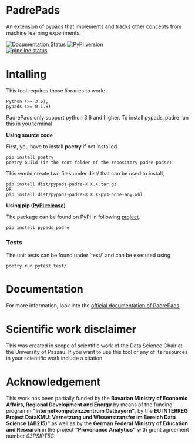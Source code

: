 # PadrePads
An extension of pypads that implements and tracks other concepts from machine learning experiments.   

[![Documentation Status](https://readthedocs.org/projects/pypads-onto/badge/?version=latest)](https://pypads.readthedocs.io/projects/pypads-onto/en/latest/?badge=latest)
[![PyPI version](https://badge.fury.io/py/pypads-padre.svg)](https://badge.fury.io/py/pypads-padre)  
[![pipeline status](https://gitlab.padim.fim.uni-passau.de/RP-17-PaDReP/pypads-client/padre-pads/badges/master/pipeline.svg)](https://gitlab.padim.fim.uni-passau.de/RP-17-PaDReP/pypads-client/padre-pads/-/commits/master)
<!--- ![Build status](https://gitlab.padim.fim.uni-passau.de/RP-17-PaDReP/padre-pads/badges/master/pipeline.svg) --->

# Intalling
This tool requires those libraries to work:

    Python (>= 3.6),
    pypads (>= 0.1.8)
    
PadrePads only support python 3.6 and higher. To install pypads_padre run this in you terminal

**Using source code**

First, you have to install **poetry** if not installed

    pip install poetry
    poetry build (in the root folder of the repository padre-pads/)

This would create two files under dist/ that can be used to install,

    pip install dist/pypads-padre-X.X.X.tar.gz
    OR
    pip install dist/pypads-padre-X.X.X-py3-none-any.whl
    
 
**Using pip ([PyPi release](https://pypi.org/project/pypads-padre/))**

The package can be found on PyPi in following [project](https://pypi.org/project/pypads-padre/).

    pip install pypads_padre


### Tests
The unit tests can be found under 'test/' and can be executed using

    poetry run pytest test/

# Documentation

For more information, look into the [official documentation of PadrePads](https://pypads.readthedocs.io/projects/pypads-padre/en/latest/).

# Scientific work disclaimer
This was created in scope of scientific work of the Data Science Chair at the University of Passau. If you want to use this tool or any of its resources in your scientific work include a citation.

# Acknowledgement
This work has been partially funded by the **Bavarian Ministry of Economic Affairs, Regional Development and Energy** by means of the funding programm **"Internetkompetenzzentrum Ostbayern"**, by the **EU INTERREG Project DataKMU: Vernetzung und Wissenstransfer im Bereich Data Science (AB215)"** as well as by the **German Federal Ministry of Education and Research** in the project **"Provenance Analytics"** with grant agreement number *03PSIPT5C*.
